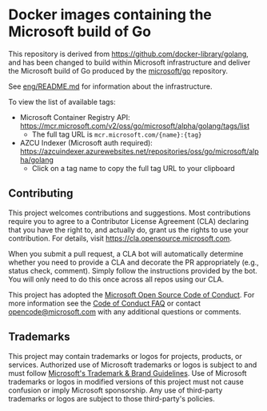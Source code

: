 # Docker images containing the Microsoft build of Go

This repository is derived from https://github.com/docker-library/golang, and
has been changed to build within Microsoft infrastructure and deliver the
Microsoft build of Go produced by the
[microsoft/go](https://github.com/microsoft/go) repository.

See [eng/README.md](eng/README.md) for information about the infrastructure.

To view the list of available tags:

* Microsoft Container Registry API: https://mcr.microsoft.com/v2/oss/go/microsoft/alpha/golang/tags/list
  * The full tag URL is `mcr.microsoft.com/{name}:{tag}`
* AZCU Indexer (Microsoft auth required): https://azcuindexer.azurewebsites.net/repositories/oss/go/microsoft/alpha/golang
  * Click on a tag name to copy the full tag URL to your clipboard

## Contributing

This project welcomes contributions and suggestions.  Most contributions require you to agree to a
Contributor License Agreement (CLA) declaring that you have the right to, and actually do, grant us
the rights to use your contribution. For details, visit https://cla.opensource.microsoft.com.

When you submit a pull request, a CLA bot will automatically determine whether you need to provide
a CLA and decorate the PR appropriately (e.g., status check, comment). Simply follow the instructions
provided by the bot. You will only need to do this once across all repos using our CLA.

This project has adopted the [Microsoft Open Source Code of Conduct](https://opensource.microsoft.com/codeofconduct/).
For more information see the [Code of Conduct FAQ](https://opensource.microsoft.com/codeofconduct/faq/) or
contact [opencode@microsoft.com](mailto:opencode@microsoft.com) with any additional questions or comments.

## Trademarks

This project may contain trademarks or logos for projects, products, or services. Authorized use of Microsoft 
trademarks or logos is subject to and must follow 
[Microsoft's Trademark & Brand Guidelines](https://www.microsoft.com/en-us/legal/intellectualproperty/trademarks/usage/general).
Use of Microsoft trademarks or logos in modified versions of this project must not cause confusion or imply Microsoft sponsorship.
Any use of third-party trademarks or logos are subject to those third-party's policies.
